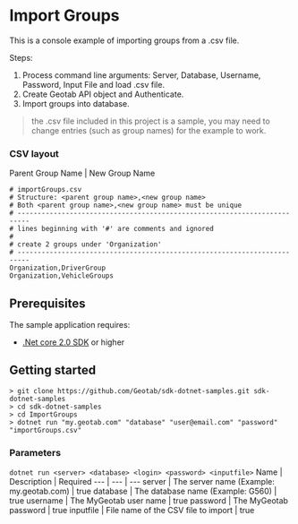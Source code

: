 # Import Groups

This is a console example of importing groups from a .csv file.
 
Steps:
1. Process command line arguments: Server, Database, Username, Password, Input File and load .csv file.
2. Create Geotab API object and Authenticate.
3. Import groups into database.

> the .csv file included in this project is a sample, you may need to change entries (such as group names) for the example to work.

### CSV layout

Parent Group Name | New Group Name

```csv
# importGroups.csv
# Structure: <parent group name>,<new group name>
# Both <parent group name>,<new group name> must be unique 
# -------------------------------------------------------------------------
# lines beginning with '#' are comments and ignored
# 
# create 2 groups under 'Organization'
# -------------------------------------------------------------------------
Organization,DriverGroup
Organization,VehicleGroups
```

## Prerequisites
The sample application requires:

- [.Net core 2.0 SDK](https://dot.net/core) or higher

## Getting started

```
> git clone https://github.com/Geotab/sdk-dotnet-samples.git sdk-dotnet-samples
> cd sdk-dotnet-samples
> cd ImportGroups
> dotnet run "my.geotab.com" "database" "user@email.com" "password" "importGroups.csv"
```

### Parameters
`dotnet run <server> <database> <login> <password> <inputfile>`
Name | Description | Required
--- | --- | ---
server | The server name (Example: my.geotab.com) | true
database | The database name (Example: G560) | true
username | The MyGeotab user name | true
password | The MyGeotab password | true
inputfile | File name of the CSV file to import | true